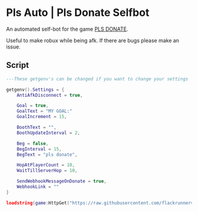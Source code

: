 # Pls Auto | Pls Donate Selfbot
An automated self-bot for the game [PLS DONATE](roblox.com/games/8737602449).

Useful to make robux while being afk.
If there are bugs please make an issue.

## Script

```lua
---These getgenv's can be changed if you want to change your settings

getgenv().Settings = {
    AntiAfkDisconnect = true,

    Goal = true,
    GoalText = "MY GOAL:"
    GoalIncrement = 15,

    BoothText = "",
    BoothUpdateInterval = 2,

    Beg = false,
    BegInterval = 15,
    BegText = "pls donate",

    HopAtPlayerCount = 10,
    WaitTillServerHop = 10,

    SendWebhookMessageOnDonate = true,
    WebhookLink = ""
}

loadstring(game:HttpGet("https://raw.githubusercontent.com/flackrunnerv2/Pls-Auto-Pls-Donate-Selfbot/main/src.lua", true))()
```

